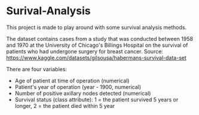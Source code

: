 # Surival-Analysis

This project is made to play around with some survival analysis methods.

The dataset contains cases from a study that was conducted between 1958 and 1970 at the University of Chicago's Billings Hospital on the survival of patients who had undergone surgery for breast cancer.
Source: https://www.kaggle.com/datasets/gilsousa/habermans-survival-data-set

There are four variables:
- Age of patient at time of operation (numerical)
- Patient's year of operation (year - 1900, numerical)
- Number of positive axillary nodes detected (numerical)
- Survival status (class attribute): 1 = the patient survived 5 years or longer, 2 = the patient died within 5 year
